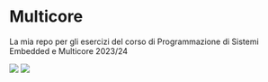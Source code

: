 # Multicore
La mia repo per gli esercizi del corso di Programmazione di Sistemi Embedded e Multicore 2023/24

<img src="https://img.shields.io/badge/C-00599C?style=for-the-badge&logo=c&logoColor=white">
<img src="http://ForTheBadge.com/images/badges/built-with-swag.svg">
